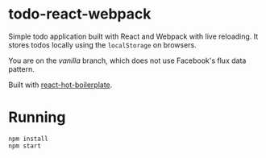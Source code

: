 # todo-react-webpack
Simple todo application built with React and Webpack with live reloading. It stores todos locally using the `localStorage` on browsers.

You are on the *vanilla* branch, which does not use Facebook's flux data pattern.

Built with [react-hot-boilerplate](https://github.com/gaearon/react-hot-boilerplate).

# Running
```
npm install
npm start
```
